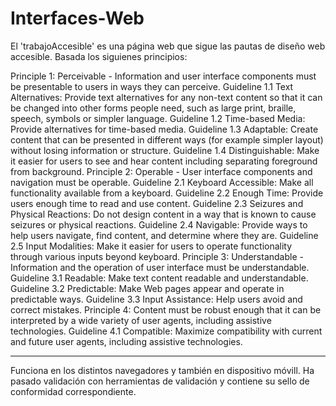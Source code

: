 # Interfaces-Web

El 'trabajoAccesible' es una página web que sigue las pautas de diseño web accesible. 
Basada los siguienes principios:

Principle 1: Perceivable - Information and user interface components must be presentable to users in ways they can perceive.
    Guideline 1.1 Text Alternatives: Provide text alternatives for any non-text content so that it can be changed into other forms people need, such as large print, braille, speech, symbols or simpler language.
    Guideline 1.2 Time-based Media: Provide alternatives for time-based media.
    Guideline 1.3 Adaptable: Create content that can be presented in different ways (for example simpler layout) without losing information or structure.
    Guideline 1.4 Distinguishable: Make it easier for users to see and hear content including separating foreground from background.
Principle 2: Operable - User interface components and navigation must be operable.
    Guideline 2.1 Keyboard Accessible: Make all functionality available from a keyboard.
    Guideline 2.2 Enough Time: Provide users enough time to read and use content.
    Guideline 2.3 Seizures and Physical Reactions: Do not design content in a way that is known to cause seizures or physical reactions.
    Guideline 2.4 Navigable: Provide ways to help users navigate, find content, and determine where they are.
    Guideline 2.5 Input Modalities: Make it easier for users to operate functionality through various inputs beyond keyboard.
Principle 3: Understandable - Information and the operation of user interface must be understandable.
    Guideline 3.1 Readable: Make text content readable and understandable.
    Guideline 3.2 Predictable: Make Web pages appear and operate in predictable ways.
    Guideline 3.3 Input Assistance: Help users avoid and correct mistakes.
    Principle 4: Content must be robust enough that it can be interpreted by a wide variety of user agents, including assistive technologies.
    Guideline 4.1 Compatible: Maximize compatibility with current and future user agents, including assistive technologies.
    
---------
Funciona en los distintos navegadores y también en dispositivo móvill.
Ha pasado validación con herramientas de validación y contiene su sello de conformidad correspondiente.
